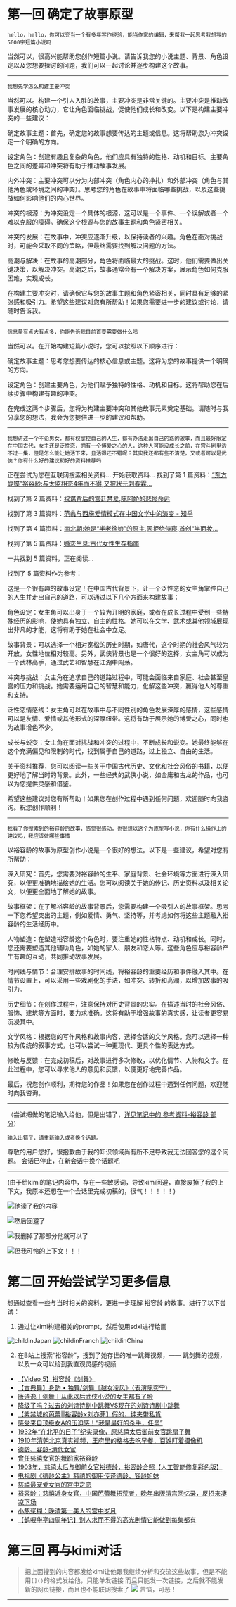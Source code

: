 # 第一回 确定了故事原型
`hello，hello，你可以充当一个有多年写作经验，能当作家的编辑，来帮我一起思考我想写的5000字短篇小说吗`


当然可以，很高兴能帮助您创作短篇小说。请告诉我您的小说主题、背景、角色设定以及您想要探讨的问题，我们可以一起讨论并逐步构建这个故事。

---

`我想先学怎么构建主要冲突`


当然可以。构建一个引人入胜的故事，主要冲突是非常关键的。主要冲突是推动故事发展的核心动力，它让角色面临挑战，促使他们成长和改变。以下是构建主要冲突的一些建议：

确定故事主题：首先，确定您的故事想要传达的主题或信息。这将帮助您为冲突设定一个明确的方向。

设定角色：创建有趣且复杂的角色，他们应具有独特的性格、动机和目标。主要角色之间的差异和冲突将有助于推动故事发展。

内外冲突：主要冲突可以分为内部冲突（角色内心的挣扎）和外部冲突（角色与其他角色或环境之间的冲突）。思考您的角色在故事中将面临哪些挑战，以及这些挑战如何影响他们的内心世界。

冲突的根源：为冲突设定一个具体的根源，这可以是一个事件、一个误解或者一个难以克服的障碍。确保这个根源与您的故事主题和角色紧密相关。

冲突的发展：在故事中，冲突应逐渐升级，以保持读者的兴趣。角色在面对挑战时，可能会采取不同的策略，但最终需要找到解决问题的方法。

高潮与解决：在故事的高潮部分，角色将面临最大的挑战。这时，他们需要做出关键决策，以解决冲突。高潮之后，故事通常会有一个解决方案，展示角色如何克服困难，实现成长。

在构建主要冲突时，请确保它与您的故事主题和角色紧密相关，同时具有足够的紧张感和吸引力。希望这些建议对您有所帮助！如果您需要进一步的建议或讨论，请随时告诉我。

---

`信息量有点大有点多，你能告诉我目前首要需要做什么吗`


当然可以。在开始构建短篇小说时，您可以按照以下顺序进行：

确定故事主题：思考您想要传达的核心信息或主题。这将为您的故事提供一个明确的方向。

设定角色：创建主要角色，为他们赋予独特的性格、动机和目标。这将帮助您在后续步骤中构建有趣的冲突。

在完成这两个步骤后，您将为构建主要冲突和其他故事元素奠定基础。请随时与我分享您的想法，我会为您提供进一步的建议和帮助。

---

`我想讲述一个不论男女，都有权掌控自己的人生，都有办法走出自己的路的故事，而且最好限定在中国古代，女主还是泛性恋，拥有一个博爱之心的人，这种人可能没成长之前，在宫斗剧里活不过一集，但是怎么能让她活下来，且活得还不错呢？其实我还都有些不清楚，又或者可以是武侠？你有什么好的建议和好的资料推荐吗`

正在尝试为您在互联网搜索相关资料...
开始获取资料...
找到了第 1 篇资料：[“东方蝴蝶”裕容龄:与太监相恋4年而不得,又被状元刘春霖...](https://baijiahao.baidu.com/s?id=1777965770205570306&wfr=spider&for=pc)

找到了第 2 篇资料：[权谋背后的宫廷禁爱,陈阿娇的悲惨命运](https://baijiahao.baidu.com/s?id=1778648848705792784&wfr=spider&for=pc)

找到了第 3 篇资料：[范蠡与西施爱情模式在中国文学中的演变 - 知乎](https://zhuanlan.zhihu.com/p/513321943?utm_id=0)

找到了第 4 篇资料：[南北朝:她是“半老徐娘”的原主,因拒绝侍寝,首创“半面妆...](https://www.sohu.com/a/705323077_121165477)

找到了第 5 篇资料：[婚恋生息:古代女性生存指南](https://www.zhihu.com/xen/market/remix/paid_column/1264278141746749440)

一共找到 5 篇资料，正在阅读...

找到了 5 篇资料作为参考：

这是一个很有趣的故事设定！在中国古代背景下，让一个泛性恋的女主角掌控自己的人生并走出自己的道路，可以通过以下几个方面来构建故事：

角色设定：女主角可以出身于一个较为开明的家庭，或者在成长过程中受到一些特殊经历的影响，使她具有独立、自主的性格。她可以在文学、武术或其他领域展现出非凡的才能，这将有助于她在社会中立足。

故事背景：可以选择一个相对宽松的历史时期，如唐代，这个时期的社会风气较为开放，女性地位相对较高。另外，武侠背景也是一个很好的选择，女主角可以成为一个武林高手，通过武艺和智慧在江湖中闯荡。

冲突与挑战：女主角在追求自己的道路过程中，可能会面临来自家庭、社会甚至皇宫的压力和挑战。她需要运用自己的智慧和能力，化解这些冲突，赢得他人的尊重和支持。

泛性恋情感线：女主角可以在故事中与不同性别的角色发展深厚的感情，这些感情可以是友情、爱情或其他形式的深厚纽带。这将有助于展示她的博爱之心，同时也为故事增色不少。

成长与蜕变：女主角在面对挑战和冲突的过程中，不断成长和蜕变。她最终能够在这个充满偏见和限制的时代，找到属于自己的道路，过上独立、自由的生活。

关于资料推荐，您可以阅读一些关于中国古代历史、文化和社会风俗的书籍，以便更好地了解当时的背景。此外，一些经典的武侠小说，如金庸和古龙的作品，也可以为您提供灵感和借鉴。

希望这些建议对您有所帮助！如果您在创作过程中遇到任何问题，欢迎随时向我咨询。祝您创作顺利！

---

`我看了你搜索到的裕容龄的故事，感觉很感动，也很想以这个为原型写小说，你有什么操作上的建议吗，我应该做哪些事情`


以裕容龄的故事为原型创作小说是一个很好的想法。以下是一些建议，希望对您有所帮助：

深入研究：首先，您需要对裕容龄的生平、家庭背景、社会环境等方面进行深入研究，以便更准确地描绘她的生活。您可以阅读关于她的传记、历史资料以及相关论文，以便更全面地了解她的故事。

故事框架：在了解裕容龄的故事背景后，您需要构建一个吸引人的故事框架。思考一下您希望突出的主题，例如爱情、勇气、坚持等，并考虑如何将这些主题融入裕容龄的生活经历中。

人物塑造：在塑造裕容龄这个角色时，要注重她的性格特点、动机和成长。同时，您还需要塑造其他辅助角色，如她的家人、朋友和恋人等。这些角色应与裕容龄产生有趣的互动，共同推动故事发展。

时间线与情节：合理安排故事的时间线，将裕容龄的重要经历和事件融入其中。在情节设置上，可以采用一些戏剧化的手法，如冲突、转折和高潮，以增加故事的吸引力。

历史细节：在创作过程中，注意保持对历史背景的忠实。在描述当时的社会风俗、服饰、建筑等方面时，要力求准确。这将有助于增强故事的真实感，让读者更容易沉浸其中。

文学风格：根据您的写作风格和故事内容，选择合适的文学风格。您可以选择一种较为传统的叙事方式，也可以尝试一种更现代、更具个性的表达方式。

修改与反馈：在完成初稿后，对故事进行多次修改，以优化情节、人物和文字。在此过程中，您可以寻求他人的意见和反馈，以便更好地完善作品。

最后，祝您创作顺利，期待您的作品！如果您在创作过程中遇到任何问题，欢迎随时向我咨询。

---
（尝试把做的笔记输入给他，但是出错了，[详见笔记中的 参考资料-裕容龄 部分](../datas/some_notes.md)）

`输入出错了，请重新输入或者换个话题。`

尊敬的用户您好，很抱歉由于我的知识领域尚有所不足导致我无法回答您的这个问题。
会话已停止，在新会话中换个话题吧

---

(由于给kimi的笔记内容中，存在一些敏感词，导致kimi回避，直接废掉了我的上下文，我原本还想在一个会话里完成初稿的，很气！！！！！)

![他读了我的内容](imgs/KimiReadIt1.jpg)

![然后回避了](imgs/KimiReadIt2.jpg)

![我删掉了那部分他就可以了](imgs/deleteSomeAnd.jpg)

![但我可怜的上下文！！！](imgs/I_lost_my_context.jpg)

# 第二回 开始尝试学习更多信息

想通过查看一些与当时相关的资料，更进一步理解 裕容龄 的故事。进行了以下尝试：

1. 通过让kimi构建相关的prompt，然后使用sdxl进行绘画

![childinJapan](imgs/Japan.png)
![childinFranch](imgs/Franch.png)
![childinChina](imgs/the_forbidden_city.png)

2. 在B站上搜索“裕容龄”，搜到了她存世的唯一跳舞视频，—— 跳剑舞的视频，以及一众可以给到我直观灵感的视频

- [【Video 5】裕容龄《剑舞》](https://www.bilibili.com/video/BV1WJ411u7Zx)
- [【古典舞】身韵 • 独舞/剑舞《越女凌风》（表演陈奕宁）](https://www.bilibili.com/video/BV1bx411J7bK)
- [唐诗逸丨剑舞丨从此以后武侠小说的女主都有了脸](https://www.bilibili.com/video/BV1oe411V7BS)
- [降级了吗？过去的刘诗诗剧中跳舞VS现在的刘诗诗剧中跳舞](https://www.bilibili.com/video/BV1Ra4y1d7w2)
- [【紫禁城的芭蕾||裕容龄×刘亦菲】假的，纯夹带私货](https://www.bilibili.com/video/BV1Y3411i7vW)
- [感受来自顶级女A的压迫感！“我是最好的杀手，任辛”](https://www.bilibili.com/video/BV1gu4y1A7Xu)
- [1932年“在北平的日子”纪实录像，原慈禧太后御前女官跳扇子舞](https://www.bilibili.com/video/BV1xV4y1y75o)
- [1910年清朝北京真实视频，王府里的格格去吃早餐，百姓盯着摄像机](https://www.bilibili.com/video/BV1rd4y1W7C2)
- [德龄、容龄-清代女官](https://www.bilibili.com/video/BV1wL411M7tc)
- [曾任慈禧女官的舞蹈家裕容龄](https://www.bilibili.com/video/BV1gS4y1V7VC)
- [1903年，慈禧太后与御前女官裕德龄，裕容龄合照【人工智能修复彩色版】](https://www.bilibili.com/video/BV1Jy4y1B7Bi)
- [电视剧《德龄公主》慈禧的御用传译德龄、容龄姐妹](https://www.bilibili.com/video/BV1NE411M7r4)
- [慈禧最宠爱女官的宫中之恋](https://mp.weixin.qq.com/s/Smz1HWJzDg2WmL2yezORNw)
- [裕容龄：慈禧近身女官，中国芭蕾舞拓荒者，晚年出版清宫回忆录，反招来凄凉下场](https://mp.weixin.qq.com/s/J_jCFjDuALbKRdech0Djpw)
- [小熬浆糊：晚清第一美人的宫中岁月](https://mp.weixin.qq.com/s/cyjbI3-Zu97DitXXuoCncg)
- [【鹤唳华亭四周年记】别人求而不得的高光剧情它能做到每集都有](https://www.bilibili.com/video/BV1aC4y1E7iR)

# 第三回 再与kimi对话
> 把上面搜到的内容都发给kimi让他跟我继续分析和交流这些故事，但是不能用`[]()`的格式发给他，只能单发链接
> 而且只能发一次链接，之后就不能发新的网页链接，而且也不能联网搜索了
![](imgs/cannot_connect_internet_after_sended_links.png)
> 苦恼，可恶！
---